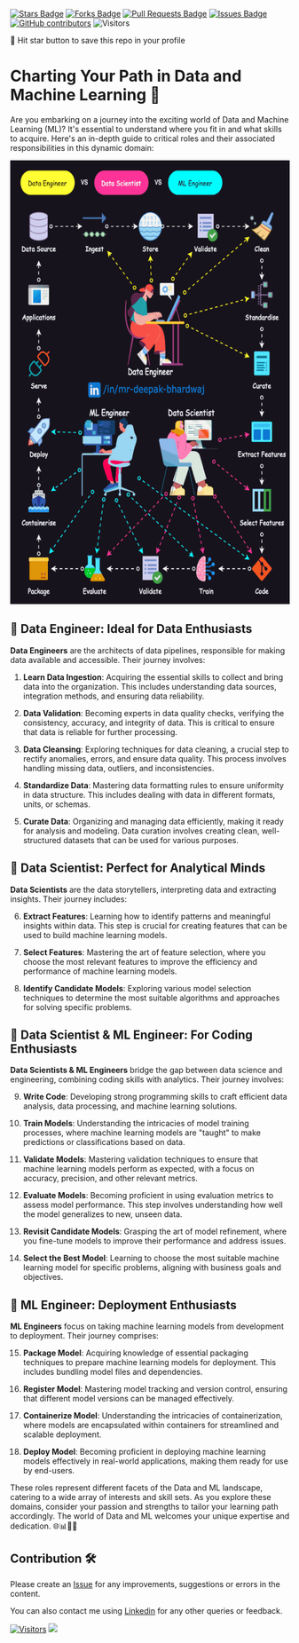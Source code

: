 <a href="https://github.com/drshahizan/HPDP/stargazers"><img src="https://img.shields.io/github/stars/drshahizan/HPDP" alt="Stars Badge"/></a>
<a href="https://github.com/drshahizan/HPDP/network/members"><img src="https://img.shields.io/github/forks/drshahizan/HPDP" alt="Forks Badge"/></a>
<a href="https://github.com/drshahizan/HPDP/pulls"><img src="https://img.shields.io/github/issues-pr/drshahizan/HPDP" alt="Pull Requests Badge"/></a>
<a href="https://github.com/drshahizan/HPDP/issues"><img src="https://img.shields.io/github/issues/drshahizan/HPDP" alt="Issues Badge"/></a>
<a href="https://github.com/drshahizan/HPDP/graphs/contributors"><img alt="GitHub contributors" src="https://img.shields.io/github/contributors/drshahizan/Python_Tutorial?color=2b9348"></a>
![Visitors](https://api.visitorbadge.io/api/visitors?path=https%3A%2F%2Fgithub.com%2Fdrshahizan%2FHPDP&labelColor=%23d9e3f0&countColor=%23697689&style=flat)

🌟 Hit star button to save this repo in your profile

# Charting Your Path in Data and Machine Learning 🚀

Are you embarking on a journey into the exciting world of Data and Machine Learning (ML)? It's essential to understand where you fit in and what skills to acquire. Here's an in-depth guide to critical roles and their associated responsibilities in this dynamic domain:

<p align="center">
<img src="../images/de_ds.gif"  height="800" />
</p>

## 🔘 **Data Engineer: Ideal for Data Enthusiasts** 

**Data Engineers** are the architects of data pipelines, responsible for making data available and accessible. Their journey involves:

1. **Learn Data Ingestion**: Acquiring the essential skills to collect and bring data into the organization. This includes understanding data sources, integration methods, and ensuring data reliability.

2. **Data Validation**: Becoming experts in data quality checks, verifying the consistency, accuracy, and integrity of data. This is critical to ensure that data is reliable for further processing.

3. **Data Cleansing**: Exploring techniques for data cleaning, a crucial step to rectify anomalies, errors, and ensure data quality. This process involves handling missing data, outliers, and inconsistencies.

4. **Standardize Data**: Mastering data formatting rules to ensure uniformity in data structure. This includes dealing with data in different formats, units, or schemas.

5. **Curate Data**: Organizing and managing data efficiently, making it ready for analysis and modeling. Data curation involves creating clean, well-structured datasets that can be used for various purposes.

## 🔘 **Data Scientist: Perfect for Analytical Minds**

**Data Scientists** are the data storytellers, interpreting data and extracting insights. Their journey includes:

6. **Extract Features**: Learning how to identify patterns and meaningful insights within data. This step is crucial for creating features that can be used to build machine learning models.

7. **Select Features**: Mastering the art of feature selection, where you choose the most relevant features to improve the efficiency and performance of machine learning models.

8. **Identify Candidate Models**: Exploring various model selection techniques to determine the most suitable algorithms and approaches for solving specific problems.

## 🔘 **Data Scientist & ML Engineer: For Coding Enthusiasts**

**Data Scientists & ML Engineers** bridge the gap between data science and engineering, combining coding skills with analytics. Their journey involves:

9. **Write Code**: Developing strong programming skills to craft efficient data analysis, data processing, and machine learning solutions.

10. **Train Models**: Understanding the intricacies of model training processes, where machine learning models are "taught" to make predictions or classifications based on data.

11. **Validate Models**: Mastering validation techniques to ensure that machine learning models perform as expected, with a focus on accuracy, precision, and other relevant metrics.

12. **Evaluate Models**: Becoming proficient in using evaluation metrics to assess model performance. This step involves understanding how well the model generalizes to new, unseen data.

13. **Revisit Candidate Models**: Grasping the art of model refinement, where you fine-tune models to improve their performance and address issues.

14. **Select the Best Model**: Learning to choose the most suitable machine learning model for specific problems, aligning with business goals and objectives.

## 🔘 **ML Engineer: Deployment Enthusiasts**

**ML Engineers** focus on taking machine learning models from development to deployment. Their journey comprises:

15. **Package Model**: Acquiring knowledge of essential packaging techniques to prepare machine learning models for deployment. This includes bundling model files and dependencies.

16. **Register Model**: Mastering model tracking and version control, ensuring that different model versions can be managed effectively.

17. **Containerize Model**: Understanding the intricacies of containerization, where models are encapsulated within containers for streamlined and scalable deployment.

18. **Deploy Model**: Becoming proficient in deploying machine learning models effectively in real-world applications, making them ready for use by end-users.

These roles represent different facets of the Data and ML landscape, catering to a wide array of interests and skill sets. As you explore these domains, consider your passion and strengths to tailor your learning path accordingly. The world of Data and ML welcomes your unique expertise and dedication. 🌐📊👩‍💻
## Contribution 🛠️
Please create an [Issue](https://github.com/drshahizan/BDM/issues) for any improvements, suggestions or errors in the content.

You can also contact me using [Linkedin](https://www.linkedin.com/in/drshahizan/) for any other queries or feedback.

[![Visitors](https://api.visitorbadge.io/api/visitors?path=https%3A%2F%2Fgithub.com%2Fdrshahizan&labelColor=%23697689&countColor=%23555555&style=plastic)](https://visitorbadge.io/status?path=https%3A%2F%2Fgithub.com%2Fdrshahizan)
![](https://hit.yhype.me/github/profile?user_id=81284918)

